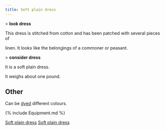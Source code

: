 ```yaml
---
title: Soft plain dress
---
```


\> **look dress**

This dress is stitched from cotton and has been patched with several
pieces of

linen. It looks like the belongings of a commoner or peasant.

\> **consider dress**

It is a soft plain dress.

It weighs about one pound.

## Other

Can be [dyed](dye "wikilink") different colours.

{% include Equipment.md %}

[Soft plain dress](Category:_Cloth_equipment "wikilink") [Soft plain
dress](Category:_Body_items "wikilink")